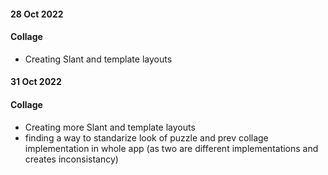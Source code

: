 #### 28 Oct 2022
#### Collage 
- Creating Slant and template layouts

#### 31 Oct 2022
#### Collage 
- Creating more Slant and template layouts
- finding a way to standarize look of puzzle and prev collage implementation in whole app (as two are different implementations and creates inconsistancy)
